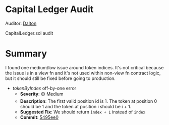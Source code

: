# Capital Ledger Audit
Auditor: [Dalton](https://github.com/daltyboy11)

CapitalLedger.sol audit

# Summary

I found one medium/low issue around token indices. It's not critical because the issue is in a view fn
and it's not used within non-view fn contract logic, but it should still be fixed before going to production.

* _tokenByIndex_ off-by-one error
  * **Severity**:  🟡 Medium
  * **Description**: The first valid position id is 1. The token at position 0 should be 1 and the token at position i should be i + 1.
  * **Suggested Fix**: We should return `index + 1` instead of `index`
  * **Commit**: [5495ee0](https://github.com/warbler-labs/mono/pull/1069/commits/5495ee01daa5e24b86a32a3be2dea71c5b83db61)